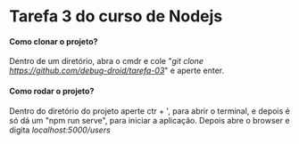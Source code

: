 # Tarefa 3 do curso de Nodejs

#### Como clonar o projeto?
Dentro de um diretório, abra o cmdr e cole "*git clone https://github.com/debug-droid/tarefa-03*" e aperte enter.

#### Como rodar o projeto?
Dentro do diretório do projeto aperte ctr + ', para abrir o terminal,
e depois é só dá um "npm run serve", para iniciar a aplicação.
Depois abre o browser e digita *localhost:5000/users* 